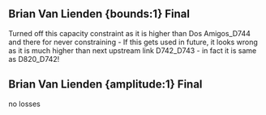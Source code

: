 ## Brian Van Lienden {bounds:1} Final
Turned off this capacity constraint as it is higher than Dos Amigos_D744 and there for never constraining - If this gets used in future, it looks wrong as it is much higher than next upstream link D742_D743 - in fact it is same as D820_D742!

## Brian Van Lienden {amplitude:1} Final
no losses
